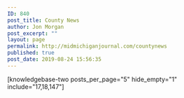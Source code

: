 ```yaml
---
ID: 840
post_title: County News
author: Jon Morgan
post_excerpt: ""
layout: page
permalink: http://midmichiganjournal.com/countynews
published: true
post_date: 2019-08-24 15:56:35
---
```

[knowledgebase-two posts_per_page="5" hide_empty="1" include="17,18,147"]